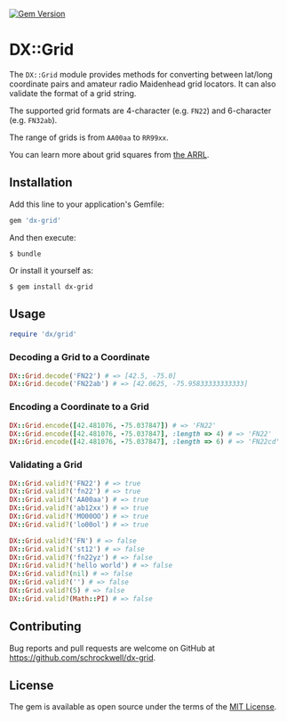 [![Gem Version](https://badge.fury.io/rb/dx-grid.svg)](https://badge.fury.io/rb/dx-grid)

# DX::Grid

The `DX::Grid` module provides methods for converting between lat/long coordinate pairs and amateur radio Maidenhead grid locators. It can also validate the format of a grid string.

The supported grid formats are 4-character (e.g. `FN22`) and 6-character (e.g. `FN32ab`).

The range of grids is from `AA00aa` to `RR99xx`.

You can learn more about grid squares from [the ARRL](http://www.arrl.org/grid-squares).

## Installation

Add this line to your application's Gemfile:

```ruby
gem 'dx-grid'
```

And then execute:

    $ bundle

Or install it yourself as:

    $ gem install dx-grid

## Usage

```ruby
require 'dx/grid'
```

### Decoding a Grid to a Coordinate

```ruby
DX::Grid.decode('FN22') # => [42.5, -75.0]
DX::Grid.decode('FN22ab') # => [42.0625, -75.95833333333333]
```

### Encoding a Coordinate to a Grid

```ruby
DX::Grid.encode([42.481076, -75.037847]) # => 'FN22'
DX::Grid.encode([42.481076, -75.037847], :length => 4) # => 'FN22'
DX::Grid.encode([42.481076, -75.037847], :length => 6) # => 'FN22cd'
```

### Validating a Grid

```ruby
DX::Grid.valid?('FN22') # => true
DX::Grid.valid?('fn22') # => true
DX::Grid.valid?('AA00aa') # => true
DX::Grid.valid?('ab12xx') # => true
DX::Grid.valid?('MO00OO') # => true
DX::Grid.valid?('lo00ol') # => true

DX::Grid.valid?('FN') # => false
DX::Grid.valid?('st12') # => false
DX::Grid.valid?('fn22yz') # => false
DX::Grid.valid?('hello world') # => false
DX::Grid.valid?(nil) # => false
DX::Grid.valid?('') # => false
DX::Grid.valid?(5) # => false
DX::Grid.valid?(Math::PI) # => false
```

## Contributing

Bug reports and pull requests are welcome on GitHub at https://github.com/schrockwell/dx-grid.

## License

The gem is available as open source under the terms of the [MIT License](http://opensource.org/licenses/MIT).

